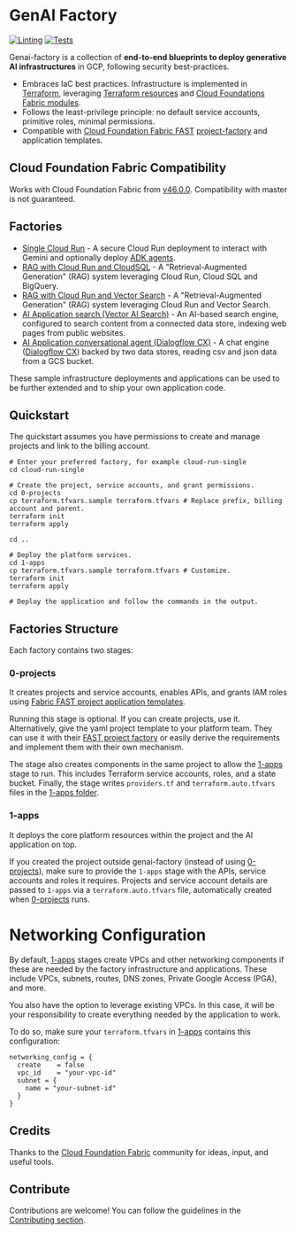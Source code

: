 # GenAI Factory

[![Linting](https://github.com/GoogleCloudPlatform/genai-factory/actions/workflows/linting.yml/badge.svg?event=schedule)](https://github.com/GoogleCloudPlatform/genai-factory/actions/workflows/linting.yml) [![Tests](https://github.com/GoogleCloudPlatform/genai-factory/actions/workflows/tests.yml/badge.svg?event=schedule)](https://github.com/GoogleCloudPlatform/genai-factory/actions/workflows/tests.yml)

Genai-factory is a collection of **end-to-end blueprints to deploy generative AI infrastructures** in GCP, following security best-practices.

- Embraces IaC best practices. Infrastructure is implemented in [Terraform](https://developer.hashicorp.com/terraform), leveraging [Terraform resources](https://registry.terraform.io/providers/hashicorp/google/latest/docs) and [Cloud Foundations Fabric modules](https://github.com/GoogleCloudPlatform/cloud-foundation-fabric/tree/master/modules).
- Follows the least-privilege principle: no default service accounts, primitive roles, minimal permissions.
- Compatible with [Cloud Foundation Fabric FAST](https://github.com/GoogleCloudPlatform/cloud-foundation-fabric) [project-factory](https://github.com/GoogleCloudPlatform/cloud-foundation-fabric/tree/master/modules/project-factory) and application templates.

## Cloud Foundation Fabric Compatibility

Works with Cloud Foundation Fabric from [v46.0.0](https://github.com/GoogleCloudPlatform/cloud-foundation-fabric/tree/v46.0.0).
Compatibility with master is not guaranteed.

## Factories

- [Single Cloud Run](./cloud-run-single/README.md) - A secure Cloud Run deployment to interact with Gemini and optionally deploy [ADK agents](https://google.github.io/adk-docs/deploy/cloud-run/).
- [RAG with Cloud Run and CloudSQL](./cloud-run-rag/README.md) - A "Retrieval-Augmented Generation" (RAG) system leveraging Cloud Run, Cloud SQL and BigQuery.
- [RAG with Cloud Run and Vector Search](./cloud-run-rag-search/README.md) - A "Retrieval-Augmented Generation" (RAG) system leveraging Cloud Run and Vector Search.
- [AI Application search (Vector AI Search)](./ai-apps-search/README.md) - An AI-based search engine, configured to search content from a connected data store, indexing web pages from public websites.
- [AI Application conversational agent (Dialogflow CX)](./ai-apps-conversational/README.md) - A chat engine ([Dialogflow CX](https://cloud.google.com/dialogflow/docs)) backed by two data stores, reading csv and json data from a GCS bucket.

These sample infrastructure deployments and applications can be used to be further extended and to ship your own application code.

## Quickstart

The quickstart assumes you have permissions to create and manage projects and link
to the billing account.

```shell
# Enter your preferred factory, for example cloud-run-single
cd cloud-run-single

# Create the project, service accounts, and grant permissions.
cd 0-projects
cp terraform.tfvars.sample terraform.tfvars # Replace prefix, billing account and parent.
terraform init
terraform apply

cd ..

# Deploy the platform services.
cd 1-apps
cp terraform.tfvars.sample terraform.tfvars # Customize.
terraform init
terraform apply

# Deploy the application and follow the commands in the output.
```

## Factories Structure

Each factory contains two stages:

### 0-projects

It creates projects and service accounts, enables APIs, and grants IAM roles using [Fabric FAST project application templates](https://github.com/GoogleCloudPlatform/cloud-foundation-fabric/tree/master/modules/project-factory).

Running this stage is optional. If you can create projects, use it. Alternatively, give the yaml project template to your platform team. They can use it with their [FAST project factory](https://github.com/GoogleCloudPlatform/cloud-foundation-fabric/tree/master/fast/stages/2-project-factory) or easily derive the requirements and implement them with their own mechanism.

The stage also creates components in the same project to allow the [1-apps](#1-apps) stage to run. This includes Terraform service accounts, roles, and a state bucket. Finally, the stage writes `providers.tf` and `terraform.auto.tfvars` files in the [1-apps folder](#1-apps).

### 1-apps

It deploys the core platform resources within the project and the AI application on top.

If you created the project outside genai-factory (instead of using [0-projects](#0-projects)), make sure to provide the `1-apps` stage with the APIs, service accounts and roles it requires. Projects and service account details are passed to `1-apps` via a `terraform.auto.tfvars` file, automatically created when [0-projects](#0-projects) runs.

# Networking Configuration

By default, [1-apps](#1-apps) stages create VPCs and other networking components if these are needed by the factory infrastructure and applications. These include VPCs, subnets, routes, DNS zones, Private Google Access (PGA), and more.

You also have the option to leverage existing VPCs. In this case, it will be your responsibility to create everything needed by the application to work.

To do so, make sure your `terraform.tfvars` in [1-apps](#1-apps) contains this configuration:

```hcl
networking_config = {
  create    = false
  vpc_id    = "your-vpc-id"
  subnet = {
    name = "your-subnet-id"
  }
}
```

## Credits

Thanks to the [Cloud Foundation Fabric](https://github.com/GoogleCloudPlatform/cloud-foundation-fabric) community for ideas, input, and useful tools.

## Contribute

Contributions are welcome! You can follow the guidelines in the [Contributing section](./CONTRIBUTING.md).
